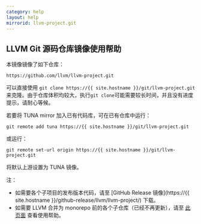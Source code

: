 ```yaml
---
category: help
layout: help
mirrorid: llvm-project.git
---
```


## LLVM Git 源码仓库镜像使用帮助

本镜像镜像了如下仓库：

```
https://github.com/llvm/llvm-project.git
```

可以直接使用 `git clone https://{{ site.hostname }}/git/llvm-project.git` 来克隆。由于仓库体积均较大，执行`git clone`可能需要较长时间，并且没有进度提示，请耐心等候。

若要将 TUNA mirror 加入已有代码库，可在已有仓库中运行：

```
git remote add tuna https://{{ site.hostname }}/git/llvm-project.git
```

或运行：

```
git remote set-url origin https://{{ site.hostname }}/git/llvm-project.git
```

将默认上游设置为 TUNA 镜像。


注：

* 如需要各个子项目的发布版本代码，请至 [GitHub Release 镜像](https://{{ site.hostname }}/github-release/llvm/llvm-project/) 下载。
* 如需要 LLVM 合并为 monorepo 前的各个子仓库（已经不再更新），请至 [此页面](/help/llvm/) 查看使用帮助。
